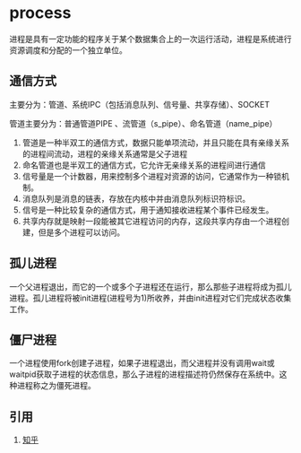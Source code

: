 # process

进程是具有一定功能的程序关于某个数据集合上的一次运行活动，进程是系统进行资源调度和分配的一个独立单位。

## 通信方式

主要分为：管道、系统IPC（包括消息队列、信号量、共享存储）、SOCKET

管道主要分为：普通管道PIPE 、流管道（s_pipe）、命名管道（name_pipe）

1. 管道是一种半双工的通信方式，数据只能单项流动，并且只能在具有亲缘关系的进程间流动，进程的亲缘关系通常是父子进程
1. 命名管道也是半双工的通信方式，它允许无亲缘关系的进程间进行通信
1. 信号量是一个计数器，用来控制多个进程对资源的访问，它通常作为一种锁机制。
1. 消息队列是消息的链表，存放在内核中并由消息队列标识符标识。
1. 信号是一种比较复杂的通信方式，用于通知接收进程某个事件已经发生。
1. 共享内存就是映射一段能被其它进程访问的内存，这段共享内存由一个进程创建，但是多个进程可以访问。

## 孤儿进程

一个父进程退出，而它的一个或多个子进程还在运行，那么那些子进程将成为孤儿进程。孤儿进程将被init进程(进程号为1)所收养，并由init进程对它们完成状态收集工作。

## 僵尸进程

一个进程使用fork创建子进程，如果子进程退出，而父进程并没有调用wait或waitpid获取子进程的状态信息，那么子进程的进程描述符仍然保存在系统中。这种进程称之为僵死进程。

## 引用

1. [知乎](https://zhuanlan.zhihu.com/p/23755202)